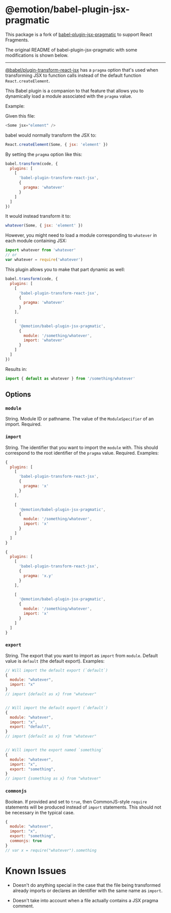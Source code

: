 # @emotion/babel-plugin-jsx-pragmatic

This package is a fork of [babel-plugin-jsx-pragmatic](https://github.com/jmm/babel-plugin-jsx-pragmatic) to support React Fragments.

The original README of babel-plugin-jsx-pragmatic with some modifications is shown below.

---

[@babel/plugin-transform-react-jsx](https://babeljs.io/docs/en/next/babel-plugin-transform-react-jsx.html) has a `pragma` option that's used when transforming JSX to function calls instead of the default function `React.createElement`.

This Babel plugin is a companion to that feature that allows you to dynamically load a module associated with the `pragma` value.

Example:

Given this file:

```js
<Some jsx="element" />
```

babel would normally transform the JSX to:

```js
React.createElement(Some, { jsx: 'element' })
```

By setting the `pragma` option like this:

```js
babel.transform(code, {
  plugins: [
    [
      'babel-plugin-transform-react-jsx',
      {
        pragma: 'whatever'
      }
    ]
  ]
})
```

It would instead transform it to:

```js
whatever(Some, { jsx: 'element' })
```

However, you might need to load a module corresponding to `whatever` in each module containing JSX:

```js
import whatever from 'whatever'
// or
var whatever = require('whatever')
```

This plugin allows you to make that part dynamic as well:

```js
babel.transform(code, {
  plugins: [
    [
      'babel-plugin-transform-react-jsx',
      {
        pragma: 'whatever'
      }
    ],

    [
      '@emotion/babel-plugin-jsx-pragmatic',
      {
        module: '/something/whatever',
        import: 'whatever'
      }
    ]
  ]
})
```

Results in:

```js
import { default as whatever } from '/something/whatever'
```

## Options

### `module`

String. Module ID or pathname. The value of the `ModuleSpecifier` of an import. Required.

### `import`

String. The identifier that you want to import the `module` with. This should correspond to the root identifier of the `pragma` value. Required. Examples:

```js
{
  plugins: [
    [
      'babel-plugin-transform-react-jsx',
      {
        pragma: 'x'
      }
    ],

    [
      '@emotion/babel-plugin-jsx-pragmatic',
      {
        module: '/something/whatever',
        import: 'x'
      }
    ]
  ]
}

{
  plugins: [
    [
      'babel-plugin-transform-react-jsx',
      {
        pragma: 'x.y'
      }
    ],

    [
      '@emotion/babel-plugin-jsx-pragmatic',
      {
        module: '/something/whatever',
        import: 'x'
      }
    ]
  ]
}
```

### `export`

String. The export that you want to import as `import` from `module`. Default value is `default` (the default export). Examples:

```js
// Will import the default export (`default`)
{
  module: "whatever",
  import: "x"
}
// import {default as x} from "whatever"


// Will import the default export (`default`)
{
  module: "whatever",
  import: "x",
  export: "default",
}
// import {default as x} from "whatever"


// Will import the export named `something`
{
  module: "whatever",
  import: "x",
  export: "something",
}
// import {something as x} from "whatever"
```

### `commonjs`

Boolean. If provided and set to `true`, then CommonJS-style `require` statements will be produced instead of `import` statements. This should not be necessary in the typical case.

```js
{
  module: "whatever",
  import: "x",
  export: "something",
  commonjs: true
}
// var x = require("whatever").something
```

# Known Issues

- Doesn't do anything special in the case that the file being transformed
  already imports or declares an identifier with the same name as `import`.

- Doesn't take into account when a file actually contains a JSX pragma comment.

